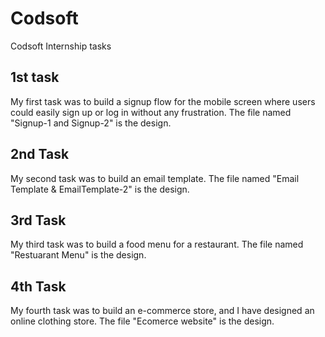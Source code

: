 # Codsoft
Codsoft Internship tasks

## 1st task

My first task was to build a signup flow for the mobile screen where users could easily sign up or log in without any frustration. The file named "Signup-1 and Signup-2" is the design.

## 2nd Task

My second task was to build an email template. The file named "Email Template & EmailTemplate-2" is the design.

## 3rd Task

My third task was to build a food menu for a restaurant. The file named "Restuarant Menu" is the design.

## 4th Task

My fourth task was to build an e-commerce store, and I have designed an online clothing store. The file "Ecomerce website" is the design.

